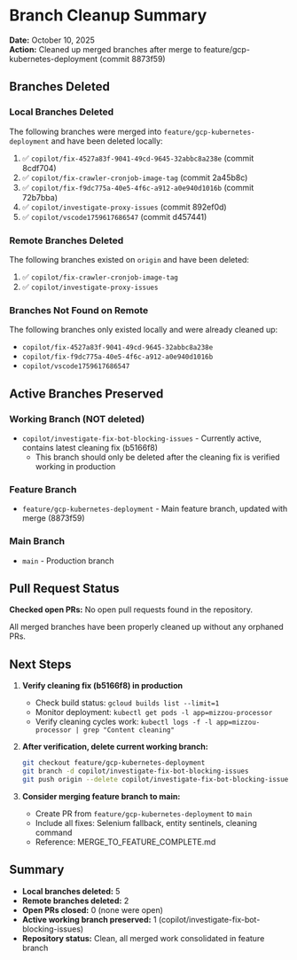 # Branch Cleanup Summary

**Date:** October 10, 2025  
**Action:** Cleaned up merged branches after merge to feature/gcp-kubernetes-deployment (commit 8873f59)

## Branches Deleted

### Local Branches Deleted
The following branches were merged into `feature/gcp-kubernetes-deployment` and have been deleted locally:

1. ✅ `copilot/fix-4527a83f-9041-49cd-9645-32abbc8a238e` (commit 8cdf704)
2. ✅ `copilot/fix-crawler-cronjob-image-tag` (commit 2a45b8c)
3. ✅ `copilot/fix-f9dc775a-40e5-4f6c-a912-a0e940d1016b` (commit 72b7bba)
4. ✅ `copilot/investigate-proxy-issues` (commit 892ef0d)
5. ✅ `copilot/vscode1759617686547` (commit d457441)

### Remote Branches Deleted
The following branches existed on `origin` and have been deleted:

1. ✅ `copilot/fix-crawler-cronjob-image-tag`
2. ✅ `copilot/investigate-proxy-issues`

### Branches Not Found on Remote
The following branches only existed locally and were already cleaned up:
- `copilot/fix-4527a83f-9041-49cd-9645-32abbc8a238e`
- `copilot/fix-f9dc775a-40e5-4f6c-a912-a0e940d1016b`
- `copilot/vscode1759617686547`

## Active Branches Preserved

### Working Branch (NOT deleted)
- `copilot/investigate-fix-bot-blocking-issues` - Currently active, contains latest cleaning fix (b5166f8)
  - This branch should only be deleted after the cleaning fix is verified working in production

### Feature Branch
- `feature/gcp-kubernetes-deployment` - Main feature branch, updated with merge (8873f59)

### Main Branch
- `main` - Production branch

## Pull Request Status

**Checked open PRs:** No open pull requests found in the repository.

All merged branches have been properly cleaned up without any orphaned PRs.

## Next Steps

1. **Verify cleaning fix (b5166f8) in production**
   - Check build status: `gcloud builds list --limit=1`
   - Monitor deployment: `kubectl get pods -l app=mizzou-processor`
   - Verify cleaning cycles work: `kubectl logs -f -l app=mizzou-processor | grep "Content cleaning"`

2. **After verification, delete current working branch:**
   ```bash
   git checkout feature/gcp-kubernetes-deployment
   git branch -d copilot/investigate-fix-bot-blocking-issues
   git push origin --delete copilot/investigate-fix-bot-blocking-issues
   ```

3. **Consider merging feature branch to main:**
   - Create PR from `feature/gcp-kubernetes-deployment` to `main`
   - Include all fixes: Selenium fallback, entity sentinels, cleaning command
   - Reference: MERGE_TO_FEATURE_COMPLETE.md

## Summary

- **Local branches deleted:** 5
- **Remote branches deleted:** 2
- **Open PRs closed:** 0 (none were open)
- **Active working branch preserved:** 1 (copilot/investigate-fix-bot-blocking-issues)
- **Repository status:** Clean, all merged work consolidated in feature branch
